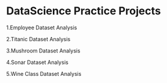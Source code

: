 # DataScience Practice Projects

1.Employee Dataset Analysis

2.Titanic Dataset Analysis

3.Mushroom Dataset Analysis

4.Sonar Dataset Analysis

5.Wine Class Dataset Analysis
